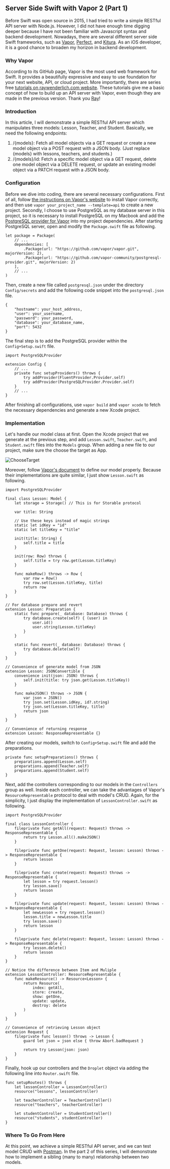 ## Server Side Swift with Vapor 2 (Part 1)
Before Swift was open source in 2015, I had tried to write a simple RESTful API server with Node.js.
However, I did not have enough time digging deeper because I have not been familiar with Javascript syntax and backend development.
Nowadays, there are several different server side Swift frameworks, such as [Vapor](https://github.com/vapor/vapor), [Perfect](https://github.com/PerfectlySoft/Perfect), and [Kitura](https://github.com/IBM-Swift/Kitura).
As an iOS developer, it is a good chance to broaden my horizon in backend development.

### Why Vapor
According to its GitHub page, Vapor is the most used web framework for Swift.
It provides a beautifully expressive and easy to use foundation for your next website, API, or cloud project.
More importantly, there are series free [tutorials on raywenderlich.com website](https://videos.raywenderlich.com/screencasts/509-server-side-swift-with-vapor-getting-started).
These tutorials give me a basic concept of how to build up an API server with Vapor, even though they are made in the previous version.
Thank you [Ray](https://twitter.com/rwenderlich)!

### Introduction
In this article, I will demonstrate a simple RESTful API server which manipulates three models: Lesson, Teacher, and Student.
Basically, we need the following endpoints:

1. /{models}: Fetch all model objects via a GET request or create a new model object via a POST request with a JSON body. (Just replace {models} with lessons, teachers, and students.)
2. /{models}/id: Fetch a specific model object via a GET request, delete one model object via a DELETE request, or update an existing model object via a PATCH request with a JSON body.

### Configuration
Before we dive into coding, there are several necessary configurations.
First of all, follow [the instructions on Vapor's website](https://docs.vapor.codes/2.0/getting-started/install-on-macos/) to install Vapor correctly, and then use `vapor your_project_name --template=api` to create a new project.
Secondly, I choose to use PostgreSQL as my database server in this project, so it is necessary to install PostgreSQL on my Macbook and add the [PostgreSQL provider for Vapor](https://github.com/vapor-community/postgresql-provider) into my project dependencies.
After starting PostgreSQL server, open and modify the `Package.swift` file as following.
```
let package = Package(
    // ...
    dependencies: [
        .Package(url: "https://github.com/vapor/vapor.git", majorVersion: 2),
        .Package(url: "https://github.com/vapor-community/postgresql-provider.git", majorVersion: 2)
    ],
    // ...
)
```
Then, create a new file called `postgresql.json` under the directory `Config/secrets` and add the following code snippet into the `postgresql.json` file.
```
{
    "hostname": your_host_address,
    "user": your_username,
    "password": your_password,
    "database": your_database_name,
    "port": 5432
}
```
The final step is to add the PostgreSQL provider within the `Config+Setup.swift` file.
```
import PostgreSQLProvider

extension Config {
    // ...
    private func setupProviders() throws {
        try addProvider(FluentProvider.Provider.self)
        try addProvider(PostgreSQLProvider.Provider.self)
    }
    // ...
}
```
After finishing all configurations, use `vapor build` and `vapor xcode` to fetch the necessary dependencies and generate a new Xcode project.

### Implementation
Let's handle our model class at first.
Open the Xcode project that we generate at the previous step, and add `Lesson.swift`, `Teacher.swift`, and `Student.swift` files into the `Models` group.
When adding a new file to our project, make sure the choose the target as App.

![ChooseTarget](https://github.com/ShengHuaWu/ScheduleServer/blob/master/Resources/ChooseTarget.png)

Moreover, follow [Vapor's document](https://docs.vapor.codes/2.0/fluent/getting-started/) to define our model properly.
Because their implementations are quite similar, I just show `Lesson.swift` as following.
```
import PostgreSQLProvider

final class Lesson: Model {
    let storage = Storage() // This is for Storable protocol

    var title: String

    // Use these keys instead of magic strings
    static let idKey = "id"
    static let titleKey = "title"

    init(title: String) {
        self.title = title
    }

    init(row: Row) throws {
        self.title = try row.get(Lesson.titleKey)
    }

    func makeRow() throws -> Row {
        var row = Row()
        try row.set(Lesson.titleKey, title)
        return row
    }
}

// For database prepare and revert
extension Lesson: Preparation {
    static func prepare(_ database: Database) throws {
        try database.create(self) { (user) in
            user.id()
            user.string(Lesson.titleKey)
        }
    }

    static func revert(_ database: Database) throws {
        try database.delete(self)
    }
}

// Convenience of generate model from JSON
extension Lesson: JSONConvertible {
    convenience init(json: JSON) throws {
        self.init(title: try json.get(Lesson.titleKey))
    }

    func makeJSON() throws -> JSON {
        var json = JSON()
        try json.set(Lesson.idKey, id?.string)
        try json.set(Lesson.titleKey, title)
        return json
    }
}

// Convenience of returning response
extension Lesson: ResponseRepresentable {}
```
After creating our models, switch to `Config+Setup.swift` file and add the preparations.
```
private func setupPreparations() throws {
    preparations.append(Lesson.self)
    preparations.append(Teacher.self)
    preparations.append(Student.self)
}
```
Next, add the controllers corresponding to our models in the `Controllers` group as well.
Inside each controller, we can take the advantages of Vapor's `ResourceRepresentable` protocol to deal with model's CRUD.
Again, for the simplicity, I just display the implementation of `LessonController.swift` as following.
```
import PostgreSQLProvider

final class LessonController {
    fileprivate func getAll(request: Request) throws -> ResponseRepresentable {
        return try Lesson.all().makeJSON()
    }

    fileprivate func getOne(request: Request, lesson: Lesson) throws -> ResponseRepresentable {
        return lesson
    }

    fileprivate func create(request: Request) throws -> ResponseRepresentable {
        let lesson = try request.lesson()
        try lesson.save()
        return lesson
    }

    fileprivate func update(request: Request, lesson: Lesson) throws -> ResponseRepresentable {
        let newLesson = try request.lesson()
        lesson.title = newLesson.title
        try lesson.save()
        return lesson
    }

    fileprivate func delete(request: Request, lesson: Lesson) throws -> ResponseRepresentable {
        try lesson.delete()
        return lesson
    }
}

// Notice the difference between Item and Muliple
extension LessonController: ResourceRepresentable {
    func makeResource() -> Resource<Lesson> {
        return Resource(
            index: getAll,
            store: create,
            show: getOne,
            update: update,
            destroy: delete
        )
    }
}

// Convenience of retrieving Lesson object
extension Request {
    fileprivate func lesson() throws -> Lesson {
        guard let json = json else { throw Abort.badRequest }

        return try Lesson(json: json)
    }
}
```
Finally, hook up our controllers and the `Droplet` object via adding the following line into `Router.swift` file.
```
func setupRoutes() throws {
    let lessonController = LessonController()
    resource("lessons", lessonController)

    let teacherController = TeacherController()
    resource("teachers", teacherController)

    let studentController = StudentController()
    resource("students", studentController)
}
```

### Where To Go From Here
At this point, we achieve a simple RESTful API server, and we can test model CRUD with [Postman](https://www.getpostman.com).
In the part 2 of this series, I will demonstrate how to implement a sibling (many to many) relationship between two models.
